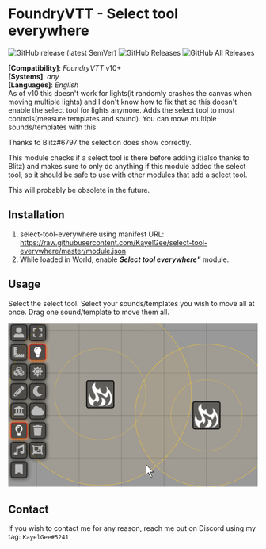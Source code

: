 # FoundryVTT - Select tool everywhere
![GitHub release (latest SemVer)](https://img.shields.io/github/v/release/KayelGee/select-tool-everywhere?style=for-the-badge) 
![GitHub Releases](https://img.shields.io/github/downloads/KayelGee/select-tool-everywhere/latest/total?style=for-the-badge) 
![GitHub All Releases](https://img.shields.io/github/downloads/KayelGee/select-tool-everywhere/total?style=for-the-badge&label=Downloads+total)  

**[Compatibility]**: *FoundryVTT* v10+  
**[Systems]**: *any*  
**[Languages]**: *English*  
As of v10 this doesn't work for lights(it randomly crashes the canvas when moving multiple lights) 
and I don't know how to fix that so this doesn't enable the select tool for lights anymore.
Adds the select tool to most controls(measure templates and sound). 
You can move multiple sounds/templates with this. 

Thanks to Blitz#6797 the selection does show correctly.  

This module checks if a select tool is there before adding it(also thanks to Blitz) and makes sure to only do anything if this module added the select tool, so it should be safe to use with other modules that add a select tool. 

This will probably be obsolete in the future.

## Installation

1. select-tool-everywhere using manifest URL: https://raw.githubusercontent.com/KayelGee/select-tool-everywhere/master/module.json
2. While loaded in World, enable **_Select tool everywhere"_** module.

## Usage

Select the select tool. Select your sounds/templates you wish to move all at once. Drag one sound/template to move them all.

![](select-tool-everywhere.gif)

## Contact

If you wish to contact me for any reason, reach me out on Discord using my tag: `KayelGee#5241`
